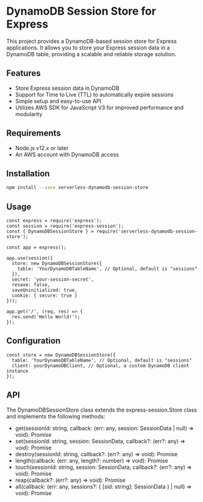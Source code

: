 # DynamoDB Session Store for Express

This project provides a DynamoDB-based session store for Express applications. It allows you to store your Express session data in a DynamoDB table, providing a scalable and reliable storage solution.

## Features
- Store Express session data in DynamoDB
- Support for Time to Live (TTL) to automatically expire sessions
- Simple setup and easy-to-use API
- Utilizes AWS SDK for JavaScript V3 for improved performance and modularity

## Requirements

- Node.js v12.x or later
- An AWS account with DynamoDB access

## Installation

```bash
npm install --save serverless-dynamodb-session-store
```

## Usage

```
const express = require('express');
const session = require('express-session');
const { DynamoDBSessionStore } = require('serverless-dynamodb-session-store');

const app = express();

app.use(session({
  store: new DynamoDBSessionStore({
    table: 'YourDynamoDBTableName', // Optional, default is "sessions"
  }),
  secret: 'your-session-secret',
  resave: false,
  saveUninitialized: true,
  cookie: { secure: true }
}));

app.get('/', (req, res) => {
  res.send('Hello World!');
});

```

## Configuration
```
const store = new DynamoDBSessionStore({
  table: 'YourDynamoDBTableName', // Optional, default is "sessions"
  client: yourDynamoDBClient, // Optional, a custom DynamoDB client instance
});
```

## API
The DynamoDBSessionStore class extends the express-session.Store class and implements the following methods:

- get(sessionId: string, callback: (err: any, session: SessionData | null) => void): Promise<void>
- set(sessionId: string, session: SessionData, callback?: (err?: any) => void): Promise<void>
- destroy(sessionId: string, callback?: (err?: any) => void): Promise<void>
- length(callback: (err: any, length?: number) => void): Promise<void>
- touch(sessionId: string, session: SessionData, callback?: (err?: any) => void): Promise<void>
- reap(callback?: (err?: any) => void): Promise<void>
- all(callback: (err: any, sessions?: { [sid: string]: SessionData } | null) => void): Promise<void>